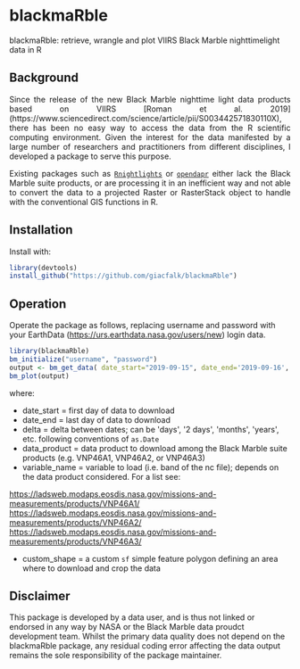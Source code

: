 # blackmaRble
blackmaRble: retrieve, wrangle and plot VIIRS Black Marble nighttimelight data in R

## Background

<div style="text-align: justify">
Since the release of the new Black Marble nighttime light data products based on VIIRS [Roman et al. 2019](https://www.sciencedirect.com/science/article/pii/S003442571830110X), there has been no easy way to access the data from the R scientific computing environment. Given the interest for the data manifested by a large number of researchers and practitioners from different disciplines, I developed a package to serve this purpose. 

Existing packages such as [`Rnightlights`](https://github.com/chrisvwn/Rnightlights) or [`opendapr`](https://github.com/ptaconet/opendapr)  either lack the Black Marble suite products, or are processing it in an inefficient way and not able to convert the data to a projected Raster or RasterStack object to handle with the conventional GIS functions in R.
</div>

## Installation

Install with:

``` r
library(devtools)
install_github("https://github.com/giacfalk/blackmaRble")
```
## Operation

Operate the package as follows, replacing username and password with your EarthData (https://urs.earthdata.nasa.gov/users/new) login data.

``` r
library(blackmaRble)
bm_initialize("username", "password")
output <- bm_get_data( date_start="2019-09-15", date_end='2019-09-16', delta='days', data_product='VNP46A2', variable_name="Gap_Filled_DNB_BRDF_Corrected_NTL", custom_shape=NULL)
bm_plot(output)
```
where:

-   date_start = first day of data to download
-   date_end = last day of data to download
-   delta = delta between dates; can be 'days', '2 days', 'months', 'years', etc. following conventions of `as.Date`
-   data_product = data product to download among the Black Marble suite products (e.g. VNP46A1, VNP46A2, or VNP46A3)
-   variable_name = variable to load (i.e. band of the nc file); depends on the data product considered. For a list see: 

https://ladsweb.modaps.eosdis.nasa.gov/missions-and-measurements/products/VNP46A1/
https://ladsweb.modaps.eosdis.nasa.gov/missions-and-measurements/products/VNP46A2/
https://ladsweb.modaps.eosdis.nasa.gov/missions-and-measurements/products/VNP46A3/

-   custom_shape = a custom `sf` simple feature polygon defining an area where to download and crop the data

## Disclaimer

This package is developed by a data user, and is thus not linked or endorsed in any way by NASA or the Black Marble data proudct development team. Whilst the primary data quality does not depend on the blackmaRble package, any residual coding error affecting the data output remains the sole responsibility of the package maintainer. 
